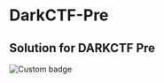 # DarkCTF-Pre


## Solution for DARKCTF Pre

![Custom badge](https://img.shields.io/badge/N00B__4rMY-Join%20Us-orange/website?url=domain?style=plastic&logo=appveyor)
